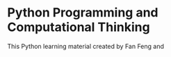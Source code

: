 # Python Programming and Computational Thinking
This Python learning material created by Fan Feng and 

